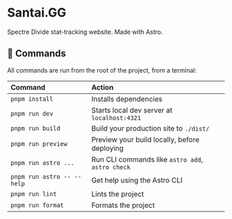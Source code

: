 # Santai.GG 

Spectre Divide stat-tracking website. Made with Astro.

## 🧞 Commands

All commands are run from the root of the project, from a terminal:

| Command                   | Action                                           |
| :------------------------ | :----------------------------------------------- |
| `pnpm install`             | Installs dependencies                           |
| `pnpm run dev`             | Starts local dev server at `localhost:4321`     |
| `pnpm run build`           | Build your production site to `./dist/`         |
| `pnpm run preview`         | Preview your build locally, before deploying    |
| `pnpm run astro ...`       | Run CLI commands like `astro add`, `astro check`|
| `pnpm run astro -- --help` | Get help using the Astro CLI                    |
| `pnpm run lint`            | Lints the project                               |
| `pnpm run format`          | Formats the project                             |
